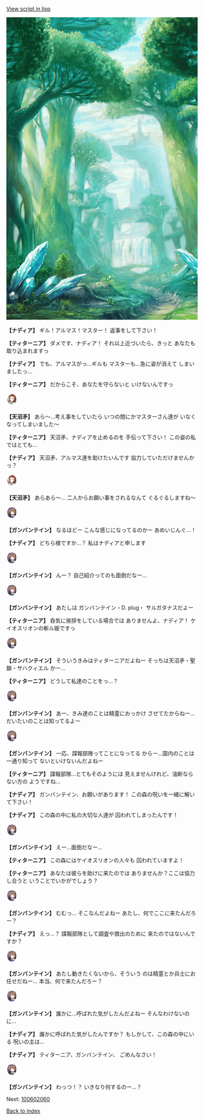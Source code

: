 [View script in lisp](../scripts/100602050.txt)

![forest.png](../images/backgrounds/forest.png)

**【ナディア】**
ギル！アルマス！マスター！
返事をして下さい！

**【ティターニア】**
ダメです、ナディア！
それ以上近づいたら、きっと
あなたも取り込まれますっ

**【ナディア】**
でも、アルマスがっ…ギルも
マスターも…急に姿が消えて
しまいましたっ…

**【ティターニア】**
だからこそ、あなたを守らないと
いけないんですっ

<img src="../images/units/3300411.png" alt="3300411.png" height="34"/>

**【天沼矛】**
あら～…考え事をしていたら
いつの間にかマスターさん達が
いなくなってしまいました～

**【ティターニア】**
天沼矛、ナディアを止めるのを
手伝って下さい！
この姿の私ではとても…

**【ナディア】**
天沼矛、アルマス達を助けたいんです
協力していただけませんかっ？

<img src="../images/units/3300411.png" alt="3300411.png" height="34"/>

**【天沼矛】**
あらあら～…
二人からお願い事をされるなんて
ぐるぐるしますね～

<img src="../images/units/3600211.png" alt="3600211.png" height="34"/>

**【ガンバンテイン】**
なるほどー
こんな感じになってるのかー
あめいじんぐ…！

**【ナディア】**
どちら様ですか…？
私はナディアと申します

<img src="../images/units/3600211.png" alt="3600211.png" height="34"/>

**【ガンバンテイン】**
んー？
自己紹介ってのも面倒だなー…

<img src="../images/units/3600211.png" alt="3600211.png" height="34"/>

**【ガンバンテイン】**
あたしは
ガンバンテイン・D. plug・
サルガタナスだよー

**【ティターニア】**
呑気に挨拶をしている場合では
ありませんよ、ナディア！
ケイオスリオンの斬ル姫ですっ

<img src="../images/units/3600211.png" alt="3600211.png" height="34"/>

**【ガンバンテイン】**
そういうきみはティターニアだよねー
そっちは天沼矛・聖鎖・サハクィエル
かー…

**【ティターニア】**
どうして私達のことをっ…？

<img src="../images/units/3600211.png" alt="3600211.png" height="34"/>

**【ガンバンテイン】**
あー、きみ達のことは精霊におっかけ
させてたからねー…
だいたいのことは知ってるよー

<img src="../images/units/3600211.png" alt="3600211.png" height="34"/>

**【ガンバンテイン】**
一応、諜報部隊ってことになってる
からー…国内のことは一通り知って
ないといけないんだよねー

**【ティターニア】**
諜報部隊…とてもそのようには
見えませんけれど、油断ならない方の
ようですね…

**【ナディア】**
ガンバンテイン、お願いがあります！
この森の呪いを一緒に解いて下さい！

**【ナディア】**
この森の中に私の大切な人達が
囚われてしまったんです！

<img src="../images/units/3600211.png" alt="3600211.png" height="34"/>

**【ガンバンテイン】**
えー…面倒だなー…

**【ティターニア】**
この森にはケイオスリオンの人々も
囚われていますよ！

**【ティターニア】**
あなたは彼らを助けに来たのでは
ありませんか？ここは協力し合うと
いうことでいかがでしょう？

<img src="../images/units/3600211.png" alt="3600211.png" height="34"/>

**【ガンバンテイン】**
むむっ…
そこなんだよねー
あたし、何でここに来たんだろー？

**【ナディア】**
えっ…？
諜報部隊として調査や救出のために
来たのではないんですか？

<img src="../images/units/3600211.png" alt="3600211.png" height="34"/>

**【ガンバンテイン】**
あたし動きたくないから、そういう
のは精霊とか兵士にお任せだねー…
本当、何で来たんだろー？

<img src="../images/units/3600211.png" alt="3600211.png" height="34"/>

**【ガンバンテイン】**
誰かに…呼ばれた気がしたんだよねー
そんなわけないのに…

**【ナディア】**
誰かに呼ばれた気がしたんですか？
もしかして、この森の中にいる
呪いの主は…

**【ナディア】**
ティターニア、ガンバンテイン、
ごめんなさい！

<img src="../images/units/3600211.png" alt="3600211.png" height="34"/>

**【ガンバンテイン】**
わっつ！？
いきなり何するのー…？


Next: [100602060](100602060.md)

[Back to index](index.md)
